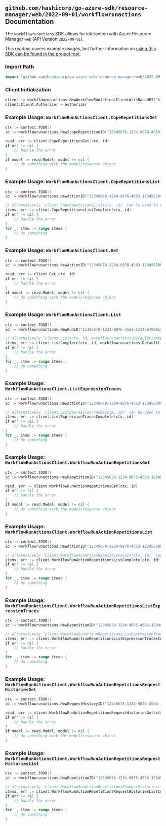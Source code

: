 
## `github.com/hashicorp/go-azure-sdk/resource-manager/web/2022-09-01/workflowrunactions` Documentation

The `workflowrunactions` SDK allows for interaction with Azure Resource Manager `web` (API Version `2022-09-01`).

This readme covers example usages, but further information on [using this SDK can be found in the project root](https://github.com/hashicorp/go-azure-sdk/tree/main/docs).

### Import Path

```go
import "github.com/hashicorp/go-azure-sdk/resource-manager/web/2022-09-01/workflowrunactions"
```


### Client Initialization

```go
client := workflowrunactions.NewWorkflowRunActionsClientWithBaseURI("https://management.azure.com")
client.Client.Authorizer = authorizer
```


### Example Usage: `WorkflowRunActionsClient.CopeRepetitionsGet`

```go
ctx := context.TODO()
id := workflowrunactions.NewScopeRepetitionID("12345678-1234-9876-4563-123456789012", "example-resource-group", "siteValue", "workflowValue", "runValue", "actionValue", "scopeRepetitionValue")

read, err := client.CopeRepetitionsGet(ctx, id)
if err != nil {
	// handle the error
}
if model := read.Model; model != nil {
	// do something with the model/response object
}
```


### Example Usage: `WorkflowRunActionsClient.CopeRepetitionsList`

```go
ctx := context.TODO()
id := workflowrunactions.NewActionID("12345678-1234-9876-4563-123456789012", "example-resource-group", "siteValue", "workflowValue", "runValue", "actionValue")

// alternatively `client.CopeRepetitionsList(ctx, id)` can be used to do batched pagination
items, err := client.CopeRepetitionsListComplete(ctx, id)
if err != nil {
	// handle the error
}
for _, item := range items {
	// do something
}
```


### Example Usage: `WorkflowRunActionsClient.Get`

```go
ctx := context.TODO()
id := workflowrunactions.NewActionID("12345678-1234-9876-4563-123456789012", "example-resource-group", "siteValue", "workflowValue", "runValue", "actionValue")

read, err := client.Get(ctx, id)
if err != nil {
	// handle the error
}
if model := read.Model; model != nil {
	// do something with the model/response object
}
```


### Example Usage: `WorkflowRunActionsClient.List`

```go
ctx := context.TODO()
id := workflowrunactions.NewRunID("12345678-1234-9876-4563-123456789012", "example-resource-group", "siteValue", "workflowValue", "runValue")

// alternatively `client.List(ctx, id, workflowrunactions.DefaultListOperationOptions())` can be used to do batched pagination
items, err := client.ListComplete(ctx, id, workflowrunactions.DefaultListOperationOptions())
if err != nil {
	// handle the error
}
for _, item := range items {
	// do something
}
```


### Example Usage: `WorkflowRunActionsClient.ListExpressionTraces`

```go
ctx := context.TODO()
id := workflowrunactions.NewActionID("12345678-1234-9876-4563-123456789012", "example-resource-group", "siteValue", "workflowValue", "runValue", "actionValue")

// alternatively `client.ListExpressionTraces(ctx, id)` can be used to do batched pagination
items, err := client.ListExpressionTracesComplete(ctx, id)
if err != nil {
	// handle the error
}
for _, item := range items {
	// do something
}
```


### Example Usage: `WorkflowRunActionsClient.WorkflowRunActionRepetitionsGet`

```go
ctx := context.TODO()
id := workflowrunactions.NewRepetitionID("12345678-1234-9876-4563-123456789012", "example-resource-group", "siteValue", "workflowValue", "runValue", "actionValue", "repetitionValue")

read, err := client.WorkflowRunActionRepetitionsGet(ctx, id)
if err != nil {
	// handle the error
}
if model := read.Model; model != nil {
	// do something with the model/response object
}
```


### Example Usage: `WorkflowRunActionsClient.WorkflowRunActionRepetitionsList`

```go
ctx := context.TODO()
id := workflowrunactions.NewActionID("12345678-1234-9876-4563-123456789012", "example-resource-group", "siteValue", "workflowValue", "runValue", "actionValue")

// alternatively `client.WorkflowRunActionRepetitionsList(ctx, id)` can be used to do batched pagination
items, err := client.WorkflowRunActionRepetitionsListComplete(ctx, id)
if err != nil {
	// handle the error
}
for _, item := range items {
	// do something
}
```


### Example Usage: `WorkflowRunActionsClient.WorkflowRunActionRepetitionsListExpressionTraces`

```go
ctx := context.TODO()
id := workflowrunactions.NewRepetitionID("12345678-1234-9876-4563-123456789012", "example-resource-group", "siteValue", "workflowValue", "runValue", "actionValue", "repetitionValue")

// alternatively `client.WorkflowRunActionRepetitionsListExpressionTraces(ctx, id)` can be used to do batched pagination
items, err := client.WorkflowRunActionRepetitionsListExpressionTracesComplete(ctx, id)
if err != nil {
	// handle the error
}
for _, item := range items {
	// do something
}
```


### Example Usage: `WorkflowRunActionsClient.WorkflowRunActionRepetitionsRequestHistoriesGet`

```go
ctx := context.TODO()
id := workflowrunactions.NewRequestHistoryID("12345678-1234-9876-4563-123456789012", "example-resource-group", "siteValue", "workflowValue", "runValue", "actionValue", "repetitionValue", "requestHistoryValue")

read, err := client.WorkflowRunActionRepetitionsRequestHistoriesGet(ctx, id)
if err != nil {
	// handle the error
}
if model := read.Model; model != nil {
	// do something with the model/response object
}
```


### Example Usage: `WorkflowRunActionsClient.WorkflowRunActionRepetitionsRequestHistoriesList`

```go
ctx := context.TODO()
id := workflowrunactions.NewRepetitionID("12345678-1234-9876-4563-123456789012", "example-resource-group", "siteValue", "workflowValue", "runValue", "actionValue", "repetitionValue")

// alternatively `client.WorkflowRunActionRepetitionsRequestHistoriesList(ctx, id)` can be used to do batched pagination
items, err := client.WorkflowRunActionRepetitionsRequestHistoriesListComplete(ctx, id)
if err != nil {
	// handle the error
}
for _, item := range items {
	// do something
}
```
